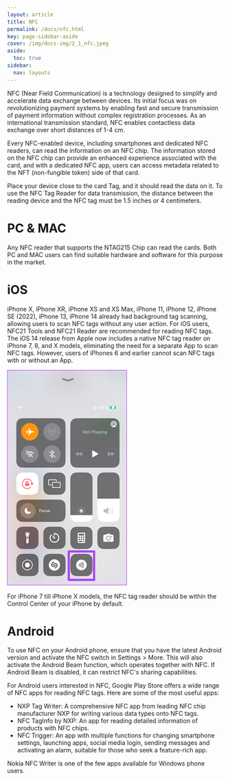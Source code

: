 ```yaml
---
layout: article
title: NFC
permalink: /docs/nfc.html
key: page-sidebar-aside
cover: /img/docs-img/2_1_nfc.jpeg
aside:
  toc: true
sidebar:
  nav: layouts
---
```

NFC (Near Field Communication) is a technology designed to simplify and accelerate data exchange between devices. Its initial focus was on revolutionizing payment systems by enabling fast and secure transmission of payment information without complex registration processes. As an international transmission standard, NFC enables contactless data exchange over short distances of 1-4 cm.

Every NFC-enabled device, including smartphones and dedicated NFC readers, can read the information on an NFC chip. The information stored on the NFC chip can provide an enhanced experience associated with the card, and with a dedicated NFC app, users can access metadata related to the NFT (non-fungible token) side of that card.

Place your device close to the card Tag, and it should read the data on it.
To use the NFC Tag Reader for data transmission, the distance between the reading device and the NFC tag must be 1.5 inches or 4 centimeters.


# PC & MAC 

Any NFC reader that supports the NTAG215 Chip can read the cards. Both PC and MAC users can find suitable hardware and software for this purpose in the market.


# iOS 

iPhone X, iPhone XR, iPhone XS and XS Max, iPhone 11, iPhone 12, iPhone SE (2022), iPhone 13, iPhone 14 already had background tag scanning, allowing users to scan NFC tags without any user action. For iOS users, NFC21 Tools and NFC21 Reader are recommended for reading NFC tags.
The iOS 14 release from Apple now includes a native NFC tag reader on iPhone 7, 8, and X models, eliminating the need for a separate App to scan NFC tags. However, users of iPhones 6 and earlier cannot scan NFC tags with or without an App. 


![Image](/img/docs-img/how-to-use-the-NFC-tag-reader-on-an-iPhone.png) 

For iPhone 7 till iPhone X models, 
the NFC tag reader should be within the Control Center of your iPhone by default. 

# Android 

To use NFC on your Android phone, ensure that you have the latest Android version and activate the NFC switch in Settings > More. This will also activate the Android Beam function, which operates together with NFC. If Android Beam is disabled, it can restrict NFC's sharing capabilities.

For Android users interested in NFC, Google Play Store offers a wide range of NFC apps for reading NFC tags. Here are some of the most useful apps:

- NXP Tag Writer: A comprehensive NFC app from leading NFC chip manufacturer NXP for writing various data types onto NFC tags.
- NFC TagInfo by NXP: An app for reading detailed information of products with NFC chips.
- NFC Trigger: An app with multiple functions for changing smartphone settings, launching apps, social media login, sending messages and 
activating an alarm, suitable for those who seek a feature-rich app.

Nokia NFC Writer is one of the few apps available for Windows phone users.